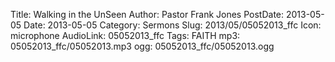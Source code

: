 Title: Walking in the UnSeen
Author: Pastor Frank Jones
PostDate: 2013-05-05
Date: 2013-05-05
Category: Sermons
Slug: 2013/05/05052013_ffc
Icon: microphone
AudioLink: 05052013_ffc
Tags: FAITH
mp3: 05052013_ffc/05052013.mp3
ogg: 05052013_ffc/05052013.ogg
